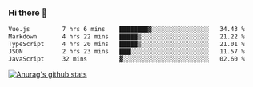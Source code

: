### Hi there 👋



<!--
**webB1an/webB1an** is a ✨ _special_ ✨ repository because its `README.md` (this file) appears on your GitHub profile.

Here are some ideas to get you started:

- 🔭 I’m currently working on ...
- 🌱 I’m currently learning ...
- 👯 I’m looking to collaborate on ...
- 🤔 I’m looking for help with ...
- 💬 Ask me about ...
- 📫 How to reach me: ...
- 😄 Pronouns: ...
- ⚡ Fun fact: ...
-->

<!--START_SECTION:waka-->

```txt
Vue.js         7 hrs 6 mins    ████████▓░░░░░░░░░░░░░░░░   34.43 %
Markdown       4 hrs 22 mins   █████▒░░░░░░░░░░░░░░░░░░░   21.22 %
TypeScript     4 hrs 20 mins   █████▒░░░░░░░░░░░░░░░░░░░   21.01 %
JSON           2 hrs 23 mins   ███░░░░░░░░░░░░░░░░░░░░░░   11.57 %
JavaScript     32 mins         ▓░░░░░░░░░░░░░░░░░░░░░░░░   02.60 %
```

<!--END_SECTION:waka-->


[![Anurag's github stats](https://github-readme-stats.vercel.app/api?username=webB1an&show_icons=true&theme=radical)](https://github.com/anuraghazra/github-readme-stats)

